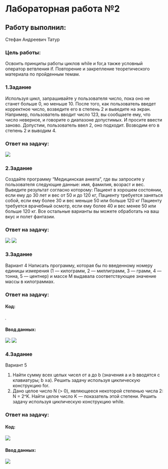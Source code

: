 # Лабораторная работа №2
## Работу выполнил: 
Стефан Андреевич Татур

### Цель работы: 
Освоить принципы работы циклов while и for,а также условный оператор ветвления if. Повторение и закрепление теоретического материала по пройденным темам.

### 1.Задание 
Используя цикл, запрашивайте у пользователя число, пока оно не станет больше 0, но меньше 10.
После того, как пользователь введет корректное число, возведите его в степень 2 и выведите на экран.
Например, пользователь вводит число 123, вы сообщаете ему, что число неверное, и говорите о диапазоне допустимых. И просите ввести заново.
Допустим, пользователь ввел 2, оно подходит. Возводим его в степень 2 и выводим 4.

### Ответ на задачу:

<img src="file://////Users/stefan/Desktop/Снимок экрана 2023-09-22 в 21.52.02.png" />


### 2.Задание 
Создайте программу “Медицинская анкета”, где вы запросите у пользователя следующие данные: имя, фамилия, возраст и вес.
Выведите результат согласно которому:
Пациент в хорошем состоянии, если ему до 30 лет и вес от 50 и до 120 кг,
Пациенту требуется заняться собой, если ему более 30 и вес меньше 50 или больше 120 кг
Пациенту требуется врачебный осмотр, если ему более 40 и вес менее 50 или больше 120 кг.
Все остальные варианты вы можете обработать на ваш вкус и полет фантазии.

### Ответ на задачу:

<img src="file://///Users/stefan/Desktop/Снимок экрана 2023-09-22 в 22.40.50.png" />

<img src="file://////Users/stefan/Desktop/Снимок экрана 2023-09-22 в 22.41.25.png" />

### 3.Задание 

Вариант 4
Написать программу, которая бы по введенному номеру единицы измерения (1 — килограмм, 2 — миллиграмм, 3 — грамм, 4 — тонна, 5 — центнер) и массе М выдавала соответствующее значение массы в килограммах.

### Ответ на задачу:

#### Код:

<img src="https://github.com/stefantatur/study_2022-2023_os.intro/blob/master/labs/lab14/report/Снимок%20экрана%202023-09-20%20в%2021.30.26.png" />

#### Ввод данных:

<img src="file://////Users/stefan/Desktop/Снимок экрана 2023-09-22 в 23.00.17.png" />

<img src="file:///////Users/stefan/Desktop/Снимок экрана 2023-09-22 в 23.00.41.png" />

### 4.Задание 

Вариант 5
1. Найти сумму всех целых чисел от a до b (значения a и b вводятся с клавиатуры; b ≥a). Решить задачу используя циклическую конструкцию for.
2. Дано целое число N (> 0), являющееся некоторой степенью числа 2: N = 2^K. Найти целое
число K — показатель этой степени.
Решить задачу используя циклическую конструкцию while.

### Ответ на задачу:

#### Код:

<img src="file://////Users/stefan/Desktop/Снимок экрана 2023-09-22 в 23.00.17.png" />

#### Ввод данных:

<img src="file:///////Users/stefan/Desktop/Снимок экрана 2023-09-22 в 23.00.41.png" />





